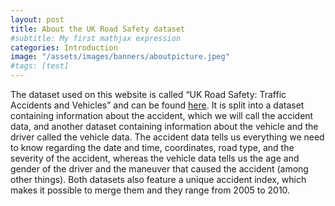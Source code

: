 ```yaml
---
layout: post
title: About the UK Road Safety dataset
#subtitle: My first mathjax expression
categories: Introduction
image: "/assets/images/banners/aboutpicture.jpeg"
#tags: [test]
---
```


The dataset used on this website is called “UK Road Safety: Traffic Accidents and Vehicles” and can be found <a href="https://www.kaggle.com/datasets/tsiaras/uk-road-safety-accidents-and-vehicles?datasetId=43428&sortBy=voteCount"> here</a>. It is split into a dataset containing information about the accident, which we will call the accident data, and another dataset containing information about the vehicle and the driver called the vehicle data. The accident data tells us everything we need to know regarding the date and time, coordinates, road type, and the severity of the accident, whereas the vehicle data tells us the age and gender of the driver and the maneuver that caused the accident (among other things). Both datasets also feature a unique accident index, which makes it possible to merge them and they range from 2005 to 2010.

